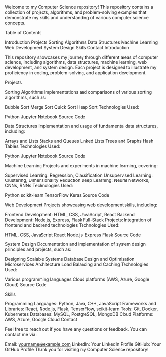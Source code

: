 Welcome to my Computer Science repository! This repository contains a collection of projects, algorithms, and problem-solving examples that demonstrate my skills and understanding of various computer science concepts.

Table of Contents

Introduction
Projects
Sorting Algorithms
Data Structures
Machine Learning
Web Development
System Design
Skills
Contact
Introduction

This repository showcases my journey through different areas of computer science, including algorithms, data structures, machine learning, web development, and system design. Each project is designed to illustrate my proficiency in coding, problem-solving, and application development.

Projects

Sorting Algorithms
Implementations and comparisons of various sorting algorithms, such as:

Bubble Sort
Merge Sort
Quick Sort
Heap Sort
Technologies Used:

Python
Jupyter Notebook
Source Code

Data Structures
Implementation and usage of fundamental data structures, including:

Arrays and Lists
Stacks and Queues
Linked Lists
Trees and Graphs
Hash Tables
Technologies Used:

Python
Jupyter Notebook
Source Code

Machine Learning
Projects and experiments in machine learning, covering:

Supervised Learning: Regression, Classification
Unsupervised Learning: Clustering, Dimensionality Reduction
Deep Learning: Neural Networks, CNNs, RNNs
Technologies Used:

Python
scikit-learn
TensorFlow
Keras
Source Code

Web Development
Projects showcasing web development skills, including:

Frontend Development: HTML, CSS, JavaScript, React
Backend Development: Node.js, Express, Flask
Full-Stack Projects: Integration of frontend and backend technologies
Technologies Used:

HTML, CSS, JavaScript
React
Node.js, Express
Flask
Source Code

System Design
Documentation and implementation of system design principles and projects, such as:

Designing Scalable Systems
Database Design and Optimization
Microservices Architecture
Load Balancing and Caching
Technologies Used:

Various programming languages
Cloud platforms (AWS, Azure, Google Cloud)
Source Code

Skills

Programming Languages: Python, Java, C++, JavaScript
Frameworks and Libraries: React, Node.js, Flask, TensorFlow, scikit-learn
Tools: Git, Docker, Kubernetes
Databases: MySQL, PostgreSQL, MongoDB
Cloud Platforms: AWS, Azure, Google Cloud
Contact

Feel free to reach out if you have any questions or feedback. You can contact me via:

Email: yourname@example.com
LinkedIn: Your LinkedIn Profile
GitHub: Your GitHub Profile
Thank you for visiting my Computer Science repository!
